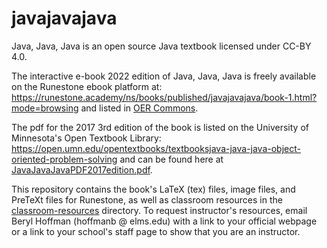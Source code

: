 # javajavajava

Java, Java, Java is an open source Java textbook licensed
under CC-BY 4.0.   

The interactive e-book 2022 edition of Java, Java, Java is freely available on the Runestone ebook platform at: https://runestone.academy/ns/books/published/javajavajava/book-1.html?mode=browsing and listed in [OER Commons](https://oercommons.org/courses/java-java-java-object-oriented-problem-solving).

The pdf for the 2017 3rd edition of the book is listed on the University of Minnesota's Open Textbook Library:
https://open.umn.edu/opentextbooks/textbooksjava-java-java-object-oriented-problem-solving and can be found here at [JavaJavaJavaPDF2017edition.pdf](JavaJavaJavaPDF2017edition.pdf).

This repository contains the book's 
LaTeX (tex) files, image files, and PreTeXt files for Runestone, as well as classroom resources in the [classroom-resources](classroom-resources) directory. To request instructor's resources, email Beryl Hoffman (hoffmanb @ elms.edu) with a link to your official webpage or a link to your school's staff page to show that you are an instructor.